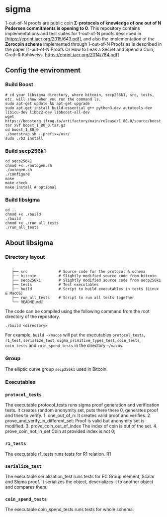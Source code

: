 # sigma

1-out-of-N proofs are public coin **Σ-protocols of knowledge of one out of N Pedersen commitments is opening to 0**.
This repository contains implementations and test suites for 1-out-of-N proofs described in [https://eprint.iacr.org/2015/643.pdf],
and also  the implementation of the **Zerocoin scheme** implemented through 1-out-of-N Proofs as is described in the paper  [1-out-of-N Proofs  Or How to Leak a Secret and Spend a Coin, Groth & Kohlweiss, https://eprint.iacr.org/2014/764.pdf]

## Config the environment

### Build Boost

```
# cd your libsigma directory, where bitcoin, secp256k1, src, tests, etc. will show when you run the command ls. 
sudo apt-get update && apt-get upgrade
sudo apt-get install build-essential g++ python3-dev autotools-dev libicu-dev libbz2-dev libboost-all-dev
wget https://boostorg.jfrog.io/artifactory/main/release/1.80.0/source/boost_1_80_0.tar.gz
tar xvf boost_1_80_0.tar.gz
cd boost_1_80_0
./bootstrap.sh --prefix=/usr/
sudo ./b2 install
```

### Build  secp256k1

```
cd secp256k1
chmod +x ./autogen.sh
./autogen.sh
./configure
make
make check
make install # optional
```

### Build libsigma

```
cd ..
chmod +x ./build
./build
chmod +x ./run_all_tests
./run_all_tests
```

## About libsigma

### Directory layout

````
   .
   ├── src              # Source code for the protocol & schema
   ├── bitcoin          # Slightly modified source code from bitcoin
   ├── secp256k1        # Slightly modified source code from secp256k1
   ├── tests            # Test executables
   ├── build            # Script to build executables in tests (Linux & MacOS)
   ├── run_all_tests    # Script to run all tests together
   └── README.mdℤ
````


The code can be compiled using the following command from the root directory of the repository.

``./build <directory>``

For example, ``build ~/macos`` will put the executables ``protocol_tests``, ``r1_test``, ``serialize_test``, ``sigma_primitive_types_test``, ``coin_tests``, ``coin_tests`` and ``coin_spend_tests`` in the directory ``~/macos``.


### Group

 The elliptic curve group ``secp256k1`` used in Bitcoin.

### Executables

### ``protocol_tests``

The executable protocol_tests runs sigma proof generation and verification tests. It creates random anonymity set, puts there there 0, generates proof and tries to verify.
    1. one_out_of_n:                        It creates valid proof and verifies.
    2  prove_and_verify_in_different_set:   Proof is valid but anonymity set is modified.
    3. prove_coin_out_of_index              The index of coin is out of the set.
    4. prove_coin_not_in_set                Coin at provided index is not 0;

### ``r1_tests``

The executable r1_tests runs tests for R1 relation. R1

### ``serialize_test``

The executable serialization_test runs tests for EC Group element, Scalar and Sigma proof. It serializes the object, deserializes it to another object and compares them.

### ``coin_spend_tests``

The executable coin_spend_tests runs tests for whole schema.

````
